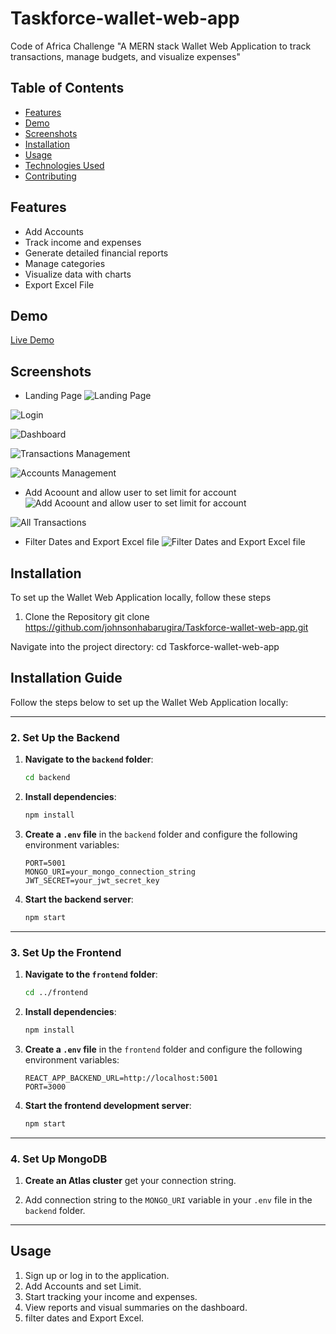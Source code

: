 # Taskforce-wallet-web-app
Code of Africa Challenge "A MERN stack Wallet Web Application to track transactions, manage budgets, and visualize expenses"

## Table of Contents
- [Features](#features)
- [Demo](#demo)
- [Screenshots](#screenshots)
- [Installation](#installation)
- [Usage](#usage)
- [Technologies Used](#technologies-used)
- [Contributing](#contributing)


## Features
- Add Accounts
- Track income and expenses
- Generate detailed financial reports
- Manage categories 
- Visualize data with charts
- Export Excel File


## Demo
[Live Demo](https://taskforce-wallet-web-app-lswk.vercel.app/)

## Screenshots
- Landing Page
![Landing Page](Screenshots/1.png)

![Login ](Screenshots/2.png)

![Dashboard](Screenshots/5.png)

![Transactions Management](Screenshots/6.png)

![Accounts Management](Screenshots/8.png)
- Add Acoount and allow user to set limit for account
![Add Acoount and allow user to set limit for account ](Screenshots/11.png)

![All Transactions ](Screenshots/9.png)
- Filter Dates and Export Excel file
![Filter Dates and Export Excel file](Screenshots/10.png)

## Installation

To set up the Wallet Web Application locally, follow these steps

1. Clone the Repository
git clone https://github.com/johnsonhabarugira/Taskforce-wallet-web-app.git

Navigate into the project directory: 
cd Taskforce-wallet-web-app
 
## Installation Guide

Follow the steps below to set up the Wallet Web Application locally:

---

### **2. Set Up the Backend**
1. **Navigate to the `backend` folder**:
   ```bash
   cd backend
   ```
2. **Install dependencies**:
   ```bash
   npm install
   ```
3. **Create a `.env` file** in the `backend` folder and configure the following environment variables:
   ```env
   PORT=5001
   MONGO_URI=your_mongo_connection_string
   JWT_SECRET=your_jwt_secret_key
   ```
4. **Start the backend server**:
   ```bash
   npm start
   ```

---

### **3. Set Up the Frontend**
1. **Navigate to the `frontend` folder**:
   ```bash
   cd ../frontend
   ```
2. **Install dependencies**:
   ```bash
   npm install
   ```
3. **Create a `.env` file** in the `frontend` folder and configure the following environment variables:
   ```env
   REACT_APP_BACKEND_URL=http://localhost:5001
   PORT=3000
   ```
4. **Start the frontend development server**:
   ```bash
   npm start
   ```

---

### **4. Set Up MongoDB**
1. **Create an Atlas cluster** get your connection string.
   
2. Add connection string to the `MONGO_URI` variable in your `.env` file in the `backend` folder.

---
## Usage
1. Sign up or log in to the application.
2. Add Accounts and set Limit.
3. Start tracking your income and expenses.
4. View reports and visual summaries on the dashboard.
5. filter dates and Export Excel.